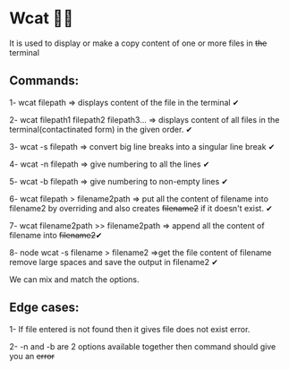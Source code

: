 # Wcat 🚀🚀 

It is used to display or make a copy content of one or more files in ~~the~~ terminal 

## Commands:
1- wcat filepath => displays content of the file in the terminal ✔

2- wcat filepath1 filepath2 filepath3... => displays content of all files in the terminal(contactinated form) in the given order. ✔

3- wcat -s filepath => convert big line breaks into a singular line break ✔

4- wcat -n filepath => give numbering to all the lines  ✔

5- wcat -b filepath => give numbering to non-empty lines  ✔

6- wcat filepath > filename2path => put all the content of filename into filename2 by overriding and also creates ~~filename2~~ if it doesn't exist. ✔

7- wcat filename2path >> filename2path => append all the content of filename into ~~filename2~~✔

8- node wcat -s filename > filename2 =>get the file content of filename remove large spaces and save the output in filename2 ✔

We can mix and match the options.

## Edge cases:

1- If file entered is not found then it gives file does not exist error.

2- -n and -b are 2 options available together then command should give you an ~~error~~

